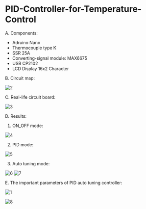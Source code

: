 # PID-Controller-for-Temperature-Control

A. Components:
- Adruino Nano
- Thermocouple type K
- SSR 25A
- Converting-signal module: MAX6675
- USB CP2102
- LCD Display 16x2 Character

B. Circuit map:
  
![2](https://user-images.githubusercontent.com/69660620/116495660-8949a880-a8cd-11eb-9454-bfa885058dc6.png)

C. Real-life circuit board:

![3](https://user-images.githubusercontent.com/69660620/116495769-c6ae3600-a8cd-11eb-8d3b-8b2367ef27de.png)

D. Results:

1. ON_OFF mode:

![4](https://user-images.githubusercontent.com/69660620/116495893-0c6afe80-a8ce-11eb-954b-3105c66f5ff3.png)

2. PID mode:

![5](https://user-images.githubusercontent.com/69660620/116495927-21479200-a8ce-11eb-923e-4ba55a2a4ca1.png)

3. Auto tuning mode:

![6](https://user-images.githubusercontent.com/69660620/116495948-2c9abd80-a8ce-11eb-836a-84da5029a31d.png)
![7](https://user-images.githubusercontent.com/69660620/116495950-2d335400-a8ce-11eb-8046-95224a6cb544.png)

E. The important parameters of PID auto tuning controller:

![1](https://user-images.githubusercontent.com/69660620/116495331-e4c76680-a8cc-11eb-8ca4-51c8f5340606.png)

![8](https://user-images.githubusercontent.com/69660620/116496982-83a19200-a8d0-11eb-9dd9-4e599325287b.png)
